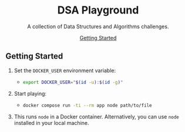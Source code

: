 <div align="center">

# DSA Playground

A collection of Data Structures and Algorithms challenges.

[Getting Started](#getting-started)

</div>

## Getting Started

1. Set the `DOCKER_USER` environment variable:
   
   - ```bash
     export DOCKER_USER="$(id -u):$(id -g)"
     ```

1. Start playing:

   - ```bash
     docker compose run -ti --rm app node path/to/file
     ```

1. This runs `node` in a Docker container. Alternatively, you can use `node` installed in your local machine.
